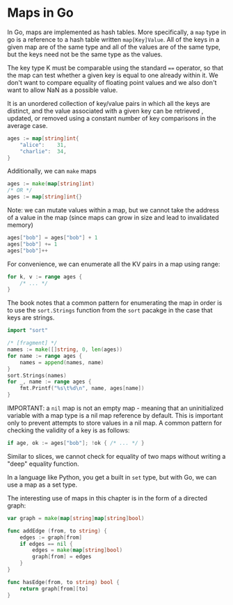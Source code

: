 # Maps in Go

In Go, maps are implemented as hash tables. More specifically, a `map` type in go is a reference to a hash table written `map[Key]Value`. All of the keys in a given map are of the same type and all of the values are of the same type, but the keys need not be the same type as the values.

The key type K must be comparable using the standard `==` operator, so that the map can test whether a given key is equal to one already within it. We don't want to compare equality of floating point values and we also don't want to allow NaN as a possible value.

It is an unordered collection of key/value pairs in which all the keys are distinct, and the value associated with a given key can be retrieved , updated, or removed using a constant number of key comparisons in the average case.

```go
ages := map[string]int{
    "alice":    31,
    "charlie":  34,
}
```
Additionally, we can `make` maps
```go
ages := make(map[string]int)
/* OR */
ages := map[string]int{}
```
Note: we can mutate values within a map, but we cannot take the address of a value in the map (since maps can grow in size and lead to invalidated memory)
```go
ages["bob"] = ages["bob"] + 1
ages["bob"] += 1
ages["bob"]++
```
For convenience, we can enumerate all the KV pairs in a map using range:
```go
for k, v := range ages {
    /* ... */
}
```
The book notes that a common pattern for enumerating the map in order is to use the `sort.Strings` function from the `sort` pacakge in the case that keys are strings.
```go
import "sort"

/* [fragment] */
names := make([]string, 0, len(ages))
for name := range ages {
    names = append(names, name)
}
sort.Strings(names)
for _, name := range ages {
    fmt.Printf("%s\t%d\n", name, ages[name])
}
```
IMPORTANT: a `nil` map is not an empty map - meaning that an uninitialized variable with a map type is a nil map reference by default. This is important only to prevent attempts to store values in a nil map. A common pattern for checking the validity of a key is as follows:
```go
if age, ok := ages["bob"]; !ok { /* ... */ }
```
Similar to slices, we cannot check for equality of two maps without writing a "deep" equality function.

In a language like Python, you get a built in `set` type, but with Go, we can use a map as a set type.

The interesting use of maps in this chapter is in the form of a directed graph:
```go
var graph = make(map[string]map[string]bool)

func addEdge (from, to string) {
    edges := graph[from]
    if edges == nil {
        edges = make(map[string]bool)
        graph[from] = edges
    }
}

func hasEdge(from, to string) bool {
    return graph[from][to]
}
```

